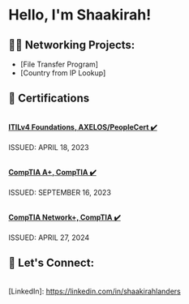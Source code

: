 <h1>Hello, I'm Shaakirah!</h1>

<h2>👨‍💻 Networking Projects:</h2>

  - [File Transfer Program]
  - [Country from IP Lookup]

<h2>📝 Certifications</h2>

<br><b><u>ITILv4 Foundations, AXELOS/PeopleCert ✔️</u></b></br>
<br>ISSUED: APRIL 18, 2023</br>

<br><b><u>CompTIA A+, CompTIA ✔️</u></b></br>
<br>ISSUED: SEPTEMBER 16, 2023</br>

<br><b><u>CompTIA Network+, CompTIA ✔️</u></b></br>
<br>ISSUED: APRIL 27, 2024</br>


<h2> 💬 Let's Connect:</h2>

<br>[LinkedIn]: https://linkedin.com/in/shaakirahlanders</br>

<!--
**joshmadakor1/joshmadakor1** is a ✨ _special_ ✨ repository because its `README.md` (this file) appears on your GitHub profile.

Here are some ideas to get you started:

- 🔭 I’m currently working on ...
- 🌱 I’m currently learning ...
- 👯 I’m looking to collaborate on ...
- 🤔 I’m looking for help with ...
- 💬 Ask me about ...
- 📫 How to reach me: ...
- 😄 Pronouns: ...
- ⚡ Fun fact: ...
-->
